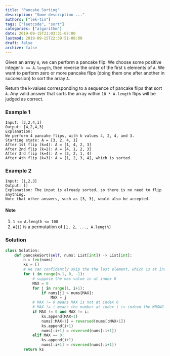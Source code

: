 ```yaml
---
title: "Pancake Sorting"
description: "Some description ..."
authors: ["lek-tin"]
tags: ["leetcode", "sort"]
categories: ["algorithm"]
date: 2019-09-15T21:03:31-07:00
lastmod: 2019-09-15T22:39:51-08:00
draft: false
archive: false
---
```

Given an array `A`, we can perform a pancake flip: We choose some positive integer `k <= A.length`, then reverse the order of the first `k` elements of `A`.  We want to perform zero or more pancake flips (doing them one after another in succession) to sort the array `A`.  

Return the k-values corresponding to a sequence of pancake flips that sort` A`.  Any valid answer that sorts the array within `10 * A.length` flips will be judged as correct.  

### Example 1
```
Input: [3,2,4,1]
Output: [4,2,4,3]
Explanation: 
We perform 4 pancake flips, with k values 4, 2, 4, and 3.
Starting state: A = [3, 2, 4, 1]
After 1st flip (k=4): A = [1, 4, 2, 3]
After 2nd flip (k=2): A = [4, 1, 2, 3]
After 3rd flip (k=4): A = [3, 2, 1, 4]
After 4th flip (k=3): A = [1, 2, 3, 4], which is sorted.
```
### Example 2
```
Input: [1,2,3]
Output: []
Explanation: The input is already sorted, so there is no need to flip anything.
Note that other answers, such as [3, 3], would also be accepted.
```
#### Note
1. `1 <= A.length <= 100`
2. `A[i]` is a permutation of `[1, 2, ..., A.length]`

### Solution
```python
class Solution:
    def pancakeSort(self, nums: List[int]) -> List[int]:
        n = len(nums)
        ks = []
        # We can confidently skip the the last element, which is at index 0, because it is guaranteed to be 1 after the last flip
        for i in range(n-1, 0, -1):
            # suppose the max value in at index 0
            MAX = 0
            for j in range(1, i+1):
                if nums[j] > nums[MAX]:
                    MAX = j
            # MAX != 0 means MAX is not at index 0
            # MAX != i means the number at index i is indeed the WRONG number
            if MAX != 0 and MAX != i:
                ks.append(MAX+1)
                nums[:MAX+1] = reversed(nums[:MAX+1])
                ks.append(i+1)
                nums[:i+1] = reversed(nums[:i+1])
            elif MAX == 0:
                ks.append(i+1)
                nums[:i+1] = reversed(nums[:i+1])
        return ks
```